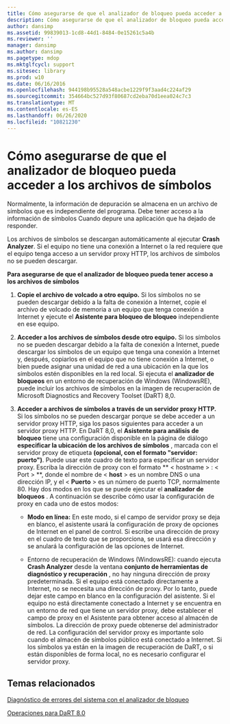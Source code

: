 ```yaml
---
title: Cómo asegurarse de que el analizador de bloqueo pueda acceder a los archivos de símbolos
description: Cómo asegurarse de que el analizador de bloqueo pueda acceder a los archivos de símbolos
author: dansimp
ms.assetid: 99839013-1cd8-44d1-8484-0e15261c5a4b
ms.reviewer: ''
manager: dansimp
ms.author: dansimp
ms.pagetype: mdop
ms.mktglfcycl: support
ms.sitesec: library
ms.prod: w10
ms.date: 06/16/2016
ms.openlocfilehash: 944198b95528a548acbe1229f9f3aad4c224af29
ms.sourcegitcommit: 354664bc527d93f80687cd2eba70d1eea024c7c3
ms.translationtype: MT
ms.contentlocale: es-ES
ms.lasthandoff: 06/26/2020
ms.locfileid: "10821230"
---
```

# Cómo asegurarse de que el analizador de bloqueo pueda acceder a los archivos de símbolos


Normalmente, la información de depuración se almacena en un archivo de símbolos que es independiente del programa. Debe tener acceso a la información de símbolos Cuando depure una aplicación que ha dejado de responder.

Los archivos de símbolos se descargan automáticamente al ejecutar **Crash Analyzer**. Si el equipo no tiene una conexión a Internet o la red requiere que el equipo tenga acceso a un servidor proxy HTTP, los archivos de símbolos no se pueden descargar.

**Para asegurarse de que el analizador de bloqueo pueda tener acceso a los archivos de símbolos**

1.  **Copie el archivo de volcado a otro equipo.** Si los símbolos no se pueden descargar debido a la falta de conexión a Internet, copie el archivo de volcado de memoria a un equipo que tenga conexión a Internet y ejecute el **Asistente para bloqueo de bloqueo** independiente en ese equipo.

2.  **Acceder a los archivos de símbolos desde otro equipo.** Si los símbolos no se pueden descargar debido a la falta de conexión a Internet, puede descargar los símbolos de un equipo que tenga una conexión a Internet y, después, copiarlos en el equipo que no tiene conexión a Internet, o bien puede asignar una unidad de red a una ubicación en la que los símbolos estén disponibles en la red local. Si ejecuta el **analizador de bloqueos** en un entorno de recuperación de Windows (WindowsRE), puede incluir los archivos de símbolos en la imagen de recuperación de Microsoft Diagnostics and Recovery Toolset (DaRT) 8,0.

3.  **Acceder a archivos de símbolos a través de un servidor proxy HTTP.** Si los símbolos no se pueden descargar porque se debe acceder a un servidor proxy HTTP, siga los pasos siguientes para acceder a un servidor proxy HTTP. En DaRT 8,0, el **Asistente para análisis de bloqueo** tiene una configuración disponible en la página de diálogo **especificar la ubicación de los archivos de símbolos** , marcada con el servidor proxy de etiqueta **(opcional, con el formato "servidor: puerto")**. Puede usar este cuadro de texto para especificar un servidor proxy. Escriba la dirección de proxy con el formato ** &lt; hostname &gt; : &lt; Port &gt; **, donde el nombre de &lt; **host** &gt; es un nombre DNS o una dirección IP, y el &lt; **Puerto** &gt; es un número de puerto TCP, normalmente 80. Hay dos modos en los que se puede ejecutar el **analizador de bloqueos** . A continuación se describe cómo usar la configuración de proxy en cada uno de estos modos:

    -   **Modo en línea:** En este modo, si el campo de servidor proxy se deja en blanco, el asistente usará la configuración de proxy de opciones de Internet en el panel de control. Si escribe una dirección de proxy en el cuadro de texto que se proporciona, se usará esa dirección y se anulará la configuración de las opciones de Internet.

    -   Entorno de recuperación de Windows (WindowsRE): cuando ejecuta **Crash Analyzer** desde la ventana **conjunto de herramientas de diagnóstico y recuperación** , no hay ninguna dirección de proxy predeterminada. Si el equipo está conectado directamente a Internet, no se necesita una dirección de proxy. Por lo tanto, puede dejar este campo en blanco en la configuración del asistente. Si el equipo no está directamente conectado a Internet y se encuentra en un entorno de red que tiene un servidor proxy, debe establecer el campo de proxy en el Asistente para obtener acceso al almacén de símbolos. La dirección de proxy puede obtenerse del administrador de red. La configuración del servidor proxy es importante solo cuando el almacén de símbolos público está conectado a Internet. Si los símbolos ya están en la imagen de recuperación de DaRT, o si están disponibles de forma local, no es necesario configurar el servidor proxy.

## Temas relacionados


[Diagnóstico de errores del sistema con el analizador de bloqueo](diagnosing-system-failures-with-crash-analyzer--dart-8.md)

[Operaciones para DaRT 8.0](operations-for-dart-80-dart-8.md)

 

 





